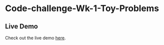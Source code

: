 # Code-challenge-Wk-1-Toy-Problems

## Live Demo
Check out the live demo [here](https://github.com/Nicolex0/Code-challenge-Wk-1-Toy-Problems/).

